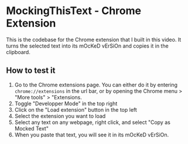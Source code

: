 # MockingThisText - Chrome Extension

This is the codebase for the Chrome extension that I built in this video. It turns the selected text into its mOcKeD vErSiOn and copies it in the clipboard.
<div>
<a href="https://youtu.be/ZR3Ohh_nxzM">
</a>
</div>


## How to test it

1. Go to the Chrome extensions page. You can either do it by entering `chrome://extensions` in the url bar, or by opening the Chrome menu > "More tools" > "Extensions.
2. Toggle "Developper Mode" in the top right
3. Click on the "Load extension" button in the top left
4. Select the extension you want to load
5. Select any text on any webpage, right click, and select "Copy as Mocked Text"
6. When you paste that text, you will see it in its mOcKeD vErSiOn.
